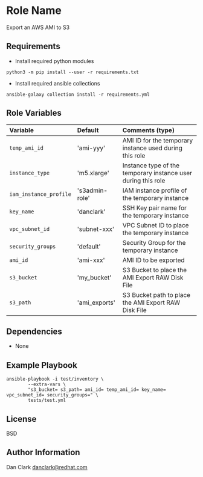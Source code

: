 Role Name
=========

Export an AWS AMI to S3

Requirements
------------

- Install required python modules
```
python3 -m pip install --user -r requirements.txt
```

- Install required ansible collections
```
ansible-galaxy collection install -r requirements.yml
```

Role Variables
--------------
| Variable                     | Default              | Comments (type)                                               |
| :---                         | :---                 | :---                                                          |
| `temp_ami_id`                | 'ami-yyy'            | AMI ID for the temporary instance used during this role       |
| `instance_type`              | 'm5.xlarge'          | Instance type of the temporary instance user during this role |
| `iam_instance_profile`       | 's3admin-role'       | IAM instance profile of the temporary instance                |
| `key_name`                   | 'danclark'           | SSH Key pair name for the temporary instance                  |
| `vpc_subnet_id`              | 'subnet-xxx'         | VPC Subnet ID to place the temporary instance                 |
| `security_groups`            | 'default'            | Security Group for the temporary instance                     |
| `ami_id`                     | 'ami-xxx'            | AMI ID to be exported                                         |
| `s3_bucket`                  | 'my_bucket'          | S3 Bucket to place the AMI Export RAW Disk File               |
| `s3_path`                    | 'ami_exports'        | S3 Bucket path to place the AMI Export RAW Disk File          |

Dependencies
------------

- None

Example Playbook
----------------

```
ansible-playbook -i test/inventory \
        --extra-vars \
        "s3_bucket= s3_path= ami_id= temp_ami_id= key_name= vpc_subnet_id= security_groups=" \
        tests/test.yml
```

License
-------

BSD

Author Information
------------------

Dan Clark <danclark@redhat.com>

